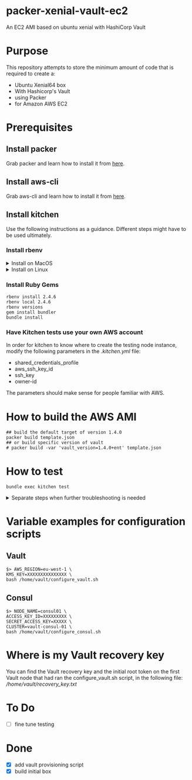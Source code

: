 # packer-xenial-vault-ec2
An EC2 AMI based on ubuntu xenial with HashiCorp Vault

# Purpose

This repository attempts to store the minimum amount of code that is required to create a:
- Ubuntu Xenial64 box
- With Hashicorp's Vault
- using Packer
- for Amazon AWS EC2

# Prerequisites
## Install packer
Grab packer and learn how to install it from [here](https://www.packer.io/intro/getting-started/install.html).

## Install aws-cli
Grab aws-cli and learn how to install it from [here](https://docs.aws.amazon.com/cli/latest/userguide/cli-chap-welcome.html).

## Install kitchen
Use the following instructions as a guidance. Different steps might have to be used ultimately.

### Install rbenv
<details>
  <summary>Install on MacOS</summary>

  ```
  brew install rbenv
echo 'export PATH="$HOME/.rbenv/bin:$PATH"' >> ~/.bash_profile
source ~/.bash_profile
rbenv init
echo 'eval "$(rbenv init -)"' >> ~/.bash_profile
source ~/.bash_profile
  ```
</details>

<details>
  <summary>Install on Linux</summary>
  
  ```
apt update
apt install autoconf bison build-essential libssl-dev libyaml-dev libreadline6-dev zlib1g-dev libncurses5-dev libffi-dev libgdbm5 libgdbm-dev
wget -q https://github.com/rbenv/rbenv-installer/raw/master/bin/rbenv-installer -O- | bash
echo 'export PATH="$HOME/.rbenv/bin:$PATH"' >> ~/.bash_profile
source ~/.bash_profile
rbenv init
echo 'eval "$(rbenv init -)"' >> ~/.bash_profile
source ~/.bash_profile
  ```
</details>

### Install Ruby Gems
```
rbenv install 2.4.6
rbenv local 2.4.6
rbenv versions
gem install bundler
bundle install
```

### Have Kitchen tests use your own AWS account
In order for kitchen to know where to create the testing node instance, modify the following parameters in the _.kitchen.yml_ file:
- shared_credentials_profile
- aws_ssh_key_id
- ssh_key
- owner-id

The parameters should make sense for people familiar with AWS.

# How to build the AWS AMI

    ## build the default target of version 1.4.0
    packer build template.json 
    ## or build specific version of vault
    # packer build -var 'vault_version=1.4.0+ent' template.json 

# How to test
    bundle exec kitchen test

<details>
  <summary>Separate steps when further troubleshooting is needed</summary>

  ````
bundle exec kitchen converge # create testing resource
bundle exec kitchen verify # run tests
bundle exec kitchen destroy # destroy testing resource
  ````
</details>

# Variable examples for configuration scripts
## Vault
    $> AWS_REGION=eu-west-1 \
    KMS_KEY=XXXXXXXXXXXXXXX \
    bash /home/vault/configure_vault.sh

## Consul
    $> NODE_NAME=consul01 \
    ACCESS_KEY_ID=XXXXXXXXX \
    SECRET_ACCESS_KEY=XXXXX \
    CLUSTER=vault-consul-01 \
    bash /home/vault/configure_consul.sh

# Where is my Vault recovery key
You can find the Vault recovery key and the initial root token on the first Vault node that had ran the configure_vault.sh script, in the following file:
*/home/vault/recovery_key.txt*

# To Do
- [ ] fine tune testing

# Done
- [x] add vault provisioning script
- [x] build initial box
